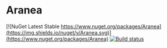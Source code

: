 # Aranea

[![NuGet Latest Stable https://www.nuget.org/packages/Aranea](https://img.shields.io/nuget/v/Aranea.svg)](https://www.nuget.org/packages/Aranea)
[![Build status](https://ci.appveyor.com/api/projects/status/bpp6uy20qvqicntm?svg=true)](https://ci.appveyor.com/project/MCGPPeters/aranea)